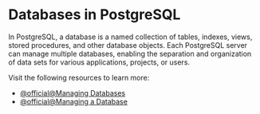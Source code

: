 # Databases in PostgreSQL

In PostgreSQL, a database is a named collection of tables, indexes, views, stored procedures, and other database objects. Each PostgreSQL server can manage multiple databases, enabling the separation and organization of data sets for various applications, projects, or users.

Visit the following resources to learn more:

- [@official@Managing Databases](https://www.postgresql.org/docs/8.1/managing-databases.html)
- [@official@Managing a Database](https://www.postgresql.org/docs/7.1/start-manage-db.html)